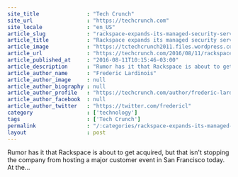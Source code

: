 ```yaml
---
site_title               : "Tech Crunch"
site_url                 : "https://techcrunch.com"
site_locale              : "en_US"
article_slug             : "rackspace-expands-its-managed-security-services-to-microsofts-azure-cloud"
article_title            : "Rackspace expands its managed security services to Microsoft’s Azure cloud"
article_image            : "https://tctechcrunch2011.files.wordpress.com/2016/08/9369064047_ebceb31155_o-1.jpg?w=764&h=400&crop=1"
article_url              : "https://techcrunch.com/2016/08/11/rackspace-expands-its-managed-security-services-to-microsofts-azure-cloud/"
article_published_at     : "2016-08-11T10:15:46-03:00"
article_description      : "Rumor has it that Rackspace is about to get acquired, but that isn't stopping the company from hosting a major customer event in San Francisco today. At the..."
article_author_name      : "Frederic Lardinois"
article_author_image     : null
article_author_biography : null
article_author_profile   : "https://techcrunch.com/author/frederic-lardinois/"
article_author_facebook  : null
article_author_twitter   : "https://twitter.com/fredericl"
category                 : ['technology']
tags                     : ['Tech Crunch']
permalink                : "/:categories/rackspace-expands-its-managed-security-services-to-microsofts-azure-cloud/"
layout                   : post
---
```


Rumor has it that Rackspace is about to get acquired, but that isn't stopping the company from hosting a major customer event in San Francisco today. At the...
